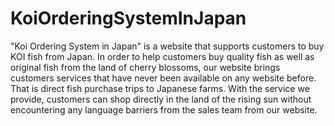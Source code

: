 # KoiOrderingSystemInJapan
  "Koi Ordering System in Japan" is a website that supports customers to buy KOI fish from Japan. In order to help customers buy quality fish as well as original fish from the land of cherry blossoms, our website brings customers services that have never been available on any website before. That is direct fish purchase trips to Japanese farms. With the service we provide, customers can shop directly in the land of the rising sun without encountering any language barriers from the sales team from our website.
